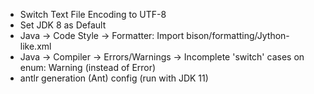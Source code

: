 - Switch Text File Encoding to UTF-8
- Set JDK 8 as Default
- Java -> Code Style -> Formatter: Import bison/formatting/Jython-like.xml
- Java -> Compiler -> Errors/Warnings -> Incomplete 'switch' cases on enum: Warning (instead of Error)
- antlr generation (Ant) config (run with JDK 11)
